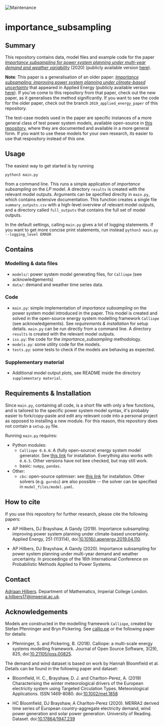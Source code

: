 ![Maintenance](https://img.shields.io/badge/Maintained%3F-no-red.svg)

# importance_subsampling




## Summary

This repository contains data, model files and example code for the paper [*Importance subsampling for power system planning under multi-year demand and weather variability*](https://ieeexplore.ieee.org/abstract/document/9183591) (2020) (publicly available version [here](https://arxiv.org/abs/2008.10300)).

**Note**: This paper is a generalisation of an older paper: [*Importance subsampling: improving power system planning under climate-based uncertainty*](https://doi.org/10.1016/j.apenergy.2019.04.110) that appeared in Applied Energy (publicly available version [here](https://arxiv.org/abs/1903.10916)). If you've come to this repository from that paper, check out the new paper, as it generalises the method significantly. If you want to see the code for the older paper, check out the branch `2019_applied_energy_paper` of this repository.

The test-case models used in the paper are specific instances of a more general class of test power system models, available open-source in [this repository](https://github.com/ahilbers/renewable_test_PSMs), where they are documented and available in a more general form. If you want to use these models for your own research, its easier to use that respository instead of this one.




## Usage

The easiest way to get started is by running

```
python3 main.py
```

from a command line. This runs a simple application of *importance subsampling* on the *LP* model. A directory `results` is created with the relevant model outputs. Arguments can be specified direclty in `main.py`, which contains extensive documentation. This function creates a single file `summary_outputs.csv` with a high-level overview of relevant model outputs, and a directory called `full_outputs` that contains the full set of model outputs.

In the default settings, calling `main.py` gives a lot of logging statements. If you want to get more concise print statements, run instead `python3 main.py  --logging_level ERROR`




## Contains

### Modelling & data files

- `models/`: power system model generating files, for `Calliope` (see acknowledgements)
- `data/`: demand and weather time series data.


### Code

- `main.py`: simple implementation of _importance subsampling_ on the power system model introduced in the paper. This model is created and solved in the open-source energy system modelling framework `Calliope` (see acknowledgements). See _requirements & installation_ for setup details. `main.py` can be run directly from a command line. A directory `results` is created with the relevant model outputs.
- `iss.py`: the code for the *importance_subsampling* methodology.
- `models.py`: some utility code for the models.
- `tests.py`: some tests to check if the models are behaving as expected.


### Supplementary material

- Additional model output plots, see README inside the directory `supplementary material`.




## Requirements & Installation

Since `main.py`, containing all code, is a short file with only a few functions, and is tailored to the specific power system model syntax, it's probably easier to fork/copy-paste and edit any relevant code into a personal project as opposed to installing a new module. For this reason, this repository does not contain a `setup.py` file.

Running `main.py` requires:
- Python modules:
  - `Calliope 0.6.6`: A (fully open-source) energy system model generator. See [this link](https://calliope.readthedocs.io/en/stable/user/installation.html) for installation. Everything also works with `0.6.5`. Other versions have not bee checked, but may still work.
  - basic: `numpy`, `pandas`.
- Other:
  - `cbc`: open-source optimiser: see [this link](https://projects.coin-or.org/Cbc) for installation. Other solvers (e.g. `gurobi`) are also possible -- the solver can be specified in `model_files/model.yaml`.




## How to cite

If you use this repository for further research, please cite the following papers:

- AP Hilbers, DJ Brayshaw, A Gandy (2019). Importance subsampling: improving power system planning under climate-based uncertainty. Applied Energy, 251 (113114), doi:[10.1016/j.apenergy.2019.04.110](https://doi.org/10.1016/j.apenergy.2019.04.110).

- AP Hilbers, DJ Brayshaw, A Gandy (2020). Importance subsampling for power system planning under multi-year demand and weather uncertainty. In proceedings of the 16th International Conference on Probabilistic Methods Applied to Power Systems.



## Contact

[Adriaan Hilbers](https://ahilbers.github.io/). Department of Mathematics, Imperial College London. [a.hilbers17@imperial.ac.uk](mailto:a.hilbers17@imperial.ac.uk).




## Acknowledgements

Models are constructed in the modelling framework `Calliope`, created by Stefan Pfenninger and Bryn Pickering. See [callio.pe](https://callio.pe) or the following paper for details:

- Pfenninger, S. and Pickering, B. (2018). Calliope: a multi-scale energy systems modelling framework. Journal of Open Source Software, 3(29), 825, doi:[10.21105/joss.00825](https://doi.org/10.21105/joss.00825).

The demand and wind dataset is based on work by Hannah Bloomfield et al. Details can be found in the following paper and dataset:

- Bloomfield, H. C., Brayshaw, D. J. and Charlton-Perez, A. (2019) Characterising the winter meteorological drivers of the European electricity system using Targeted Circulation Types. Meteorological Applications. ISSN 1469-8080. doi:[10.1002/met.1858](https://doi.org/10.1002/met.1858)

- HC Bloomfield, DJ Brayshaw, A Charlton-Perez (2020). MERRA2 derived time series of European country-aggregate electricity demand, wind power generation and solar power generation. University of Reading. Dataset. doi:[10.17864/1947.239](https://doi.org/10.17864/1947.239)
